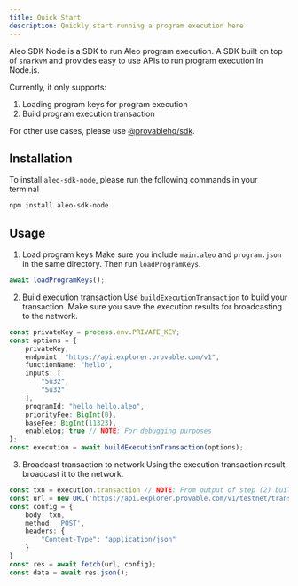 ```yaml
---
title: Quick Start
description: Quickly start running a program execution here
---
```


Aleo SDK Node is a SDK to run Aleo program execution. A SDK built on top of `snarkVM` and provides easy to use APIs to run program execution in Node.js.

Currently, it only supports:
1. Loading program keys for program execution
2. Build program execution transaction

For other use cases, please use [@provablehq/sdk](https://www.npmjs.com/package/@provablehq/sdk).

## Installation
To install `aleo-sdk-node`, please run the following commands in your terminal

```bash
npm install aleo-sdk-node
```

## Usage
1. Load program keys
Make sure you include `main.aleo` and `program.json` in the same directory. Then run `loadProgramKeys`.
```ts
await loadProgramKeys();
```

2. Build execution transaction
Use `buildExecutionTransaction` to build your transaction. Make sure you save the execution results for broadcasting to the network.
```ts
const privateKey = process.env.PRIVATE_KEY;
const options = {
    privateKey,
    endpoint: "https://api.explorer.provable.com/v1",
    functionName: "hello",
    inputs: [
        "5u32",
        "5u32"
    ],
    programId: "hello_hello.aleo",
    priorityFee: BigInt(0),
    baseFee: BigInt(11323),
    enableLog: true // NOTE: For debugging purposes
};
const execution = await buildExecutionTransaction(options);
```

3. Broadcast transaction to network
Using the execution transaction result, broadcast it to the network.
```ts
const txn = execution.transaction // NOTE: From output of step (2) build execution transaction
const url = new URL('https://api.explorer.provable.com/v1/testnet/transaction/broadcast');
const config = {
    body: txn,
    method: 'POST',
    headers: {
        "Content-Type": "application/json"
    }
}
const res = await fetch(url, config);
const data = await res.json();
```

